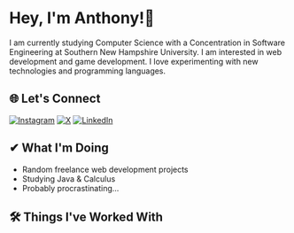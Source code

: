 # Hey, I'm Anthony!👋


I am currently studying Computer Science with a Concentration in Software Engineering at Southern New Hampshire University. I am interested in web development and game development. I love experimenting with new technologies and programming languages.

## 🌐 Let's Connect


[![Instagram](https://img.shields.io/badge/Instagram-%23E4405F.svg?style=for-the-badge&logo=Instagram&logoColor=white)](https://www.instagram.com/anthony__arnett/) [![X](https://img.shields.io/badge/X-%23000000.svg?style=for-the-badge&logo=X&logoColor=white)](https://x.com/Anthony__Arnett) [![LinkedIn](https://img.shields.io/badge/linkedin-%230077B5.svg?style=for-the-badge&logo=linkedin&logoColor=white)](https://www.linkedin.com/in/anthonyarnett1/)

## ✔ What I'm Doing


- Random freelance web development projects
- Studying Java & Calculus
- Probably procrastinating...

## 🛠 Things I've Worked With

